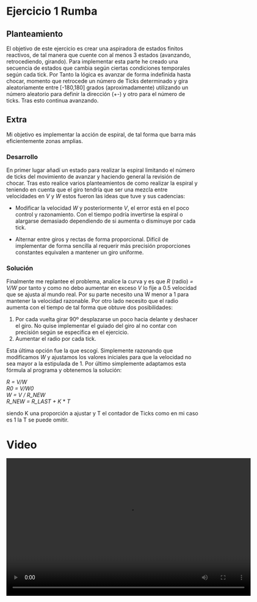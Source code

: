# Ejercicio 1 Rumba

## Planteamiento
El objetivo de este ejercicio es crear una aspiradora de estados finitos reactivos, de tal manera que cuente con al menos 3 estados (avanzando, retrocediendo, girando).
Para implementar esta parte he creado una secuencia de estados que cambia según ciertas condiciones temporales según cada tick.
Por Tanto la lógica es avanzar de forma indefinida hasta chocar, momento que retrocede un número de Ticks determinado y gira aleatoriamente entre [-180,180] grados (aproximadamente)
utilizando un número aleatorio para definir la dirección (+-) y otro para el número de ticks. Tras esto continua avanzando.

## Extra
Mi objetivo es implementar la acción de espiral, de tal forma que barra más eficientemente zonas amplias.

### Desarrollo
En primer lugar añadí un estado para realizar la espiral limitando el número de ticks del movimiento de avanzar y haciendo general la revisión de chocar.
Tras esto realice varios planteamientos de como realizar la espiral y teniendo en cuenta que el giro tendría que ser una mezcla entre velocidades en *V* y *W*
estos fueron las ideas que tuve y sus cadencias:

- Modificar la velocidad *W* y posteriormente *V*, el error está en el poco control y razonamiento. Con el tiempo podría invertirse la espiral o alargarse
demasiado dependiendo de si aumenta o disminuye por cada tick.

- Alternar entre giros y rectas de forma proporcional. Difícil de implementar de forma sencilla al requerir más precisión proporciones constantes equivalen a mantener un giro uniforme.

### Solución
Finalmente me replantee el problema, analice la curva y es que *R* (radio) *= V/W* por tanto y como no debo aumentar en exceso *V* lo fije a 0.5 velocidad que se ajusta al mundo real.
Por su parte necesito una W menor a 1 para mantener la velocidad razonable. Por otro lado necesito que el radio aumenta con el tiempo de tal forma que obtuve dos posibilidades:

1. Por cada vuelta girar 90º desplazarse un poco hacia delante y deshacer el giro. No quise implementar el guiado del giro al no contar con precisión según se especifica en el ejercicio.
2. Aumentar el radio por cada tick.

Esta última opción fue la que escogí.
Simplemente razonando que modificamos *W* y ajustamos los valores iniciales para que la velocidad no sea mayor a la estipulada de 1. Por último simplemente adaptamos esta fórmula al programa y obtenemos la solución:

*R = V/W*   
*R0 = V/W0*   
*W = V / R_NEW*   
*R_NEW = R_LAST + K* * *T*

siendo K una proporción a ajustar y T el contador de Ticks como en mi caso es 1 la T se puede omitir. 

# Video

<video width="640" height="360" controls>
  <source src="RobMov_ej1.mp4" type="video/mp4">
  Tu navegador no soporta el video.
</video>
